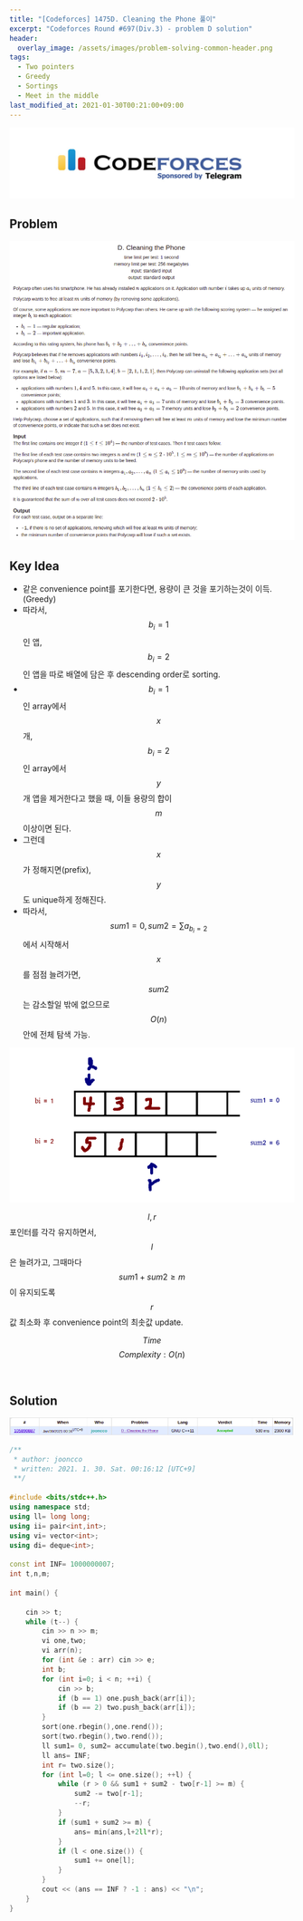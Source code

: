 ```yaml
---
title: "[Codeforces] 1475D. Cleaning the Phone 풀이"
excerpt: "Codeforces Round #697(Div.3) - problem D solution"
header:
  overlay_image: /assets/images/problem-solving-common-header.png
tags:
  - Two pointers
  - Greedy
  - Sortings
  - Meet in the middle
last_modified_at: 2021-01-30T00:21:00+09:00
---
```

<a href="https://codeforces.com/">
    <img src="/assets/images/codeforces-logo.jpeg"/>
</a>

## Problem
<a href="http://codeforces.com/problemset/problem/1475/D">
    <img src="/assets/images/codeforces-1475D.png"/>
</a>

<br/>

## Key Idea
- 같은 convenience point를 포기한다면, 용량이 큰 것을 포기하는것이 이득. (Greedy)
- 따라서, $$b_i = 1$$인 앱, $$b_i = 2$$인 앱을 따로 배열에 담은 후 descending order로 sorting.
- $$b_i = 1$$인 array에서 $$x$$개, $$b_i = 2$$인 array에서 $$y$$개 앱을 제거한다고 했을 때, 이들 용량의 합이 $$m$$ 이상이면 된다.
- 그런데 $$x$$가 정해지면(prefix), $$y$$도 unique하게 정해진다.
- 따라서, $$sum1 = 0, sum2 = \sum a_{b_i=2}$$에서 시작해서 $$x$$를 점점 늘려가면, $$sum2$$는 감소할일 밖에 없으므로 $$O(n)$$ 안에 전체 탐색 가능.

<img src="/assets/images/codeforces-1475D-figure-1.png"/>

$$l, r$$ 포인터를 각각 유지하면서, $$l$$ 은 늘려가고, 그때마다 $$sum1+sum2 \ge m$$ 이 유지되도록 $$r$$ 값 최소화 후 convenience point의 최솟값 update.

$$ Time $$ $$ Complexity: O(n) $$

<br/>

## Solution
<img src="/assets/images/codeforces-1475D-result.png"/>

```cpp
/**
 * author: jooncco
 * written: 2021. 1. 30. Sat. 00:16:12 [UTC+9]
 **/

#include <bits/stdc++.h>
using namespace std;
using ll= long long;
using ii= pair<int,int>;
using vi= vector<int>;
using di= deque<int>;

const int INF= 1000000007;
int t,n,m;

int main() {

    cin >> t;
    while (t--) {
        cin >> n >> m;
        vi one,two;
        vi arr(n);
        for (int &e : arr) cin >> e;
        int b;
        for (int i=0; i < n; ++i) {
            cin >> b;
            if (b == 1) one.push_back(arr[i]);
            if (b == 2) two.push_back(arr[i]);
        }
        sort(one.rbegin(),one.rend());
        sort(two.rbegin(),two.rend());
        ll sum1= 0, sum2= accumulate(two.begin(),two.end(),0ll);
        ll ans= INF;
        int r= two.size();
        for (int l=0; l <= one.size(); ++l) {
            while (r > 0 && sum1 + sum2 - two[r-1] >= m) {
                sum2 -= two[r-1];
                --r;
            }
            if (sum1 + sum2 >= m) {
                ans= min(ans,l+2ll*r);
            }
            if (l < one.size()) {
                sum1 += one[l];
            }
        }
        cout << (ans == INF ? -1 : ans) << "\n";
    }
}

```